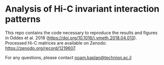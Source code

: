 # Analysis of Hi-C invariant interaction patterns

This repo contains the code necessary to reproduce the results and figures in Oddes et al. 2018 (https://doi.org/10.1016/j.ymeth.2018.04.013).
Processed Hi-C matrices are available on Zenodo: https://zenodo.org/record/1219607.

For any questions, please contact noam.kaplan@technion.ac.il

